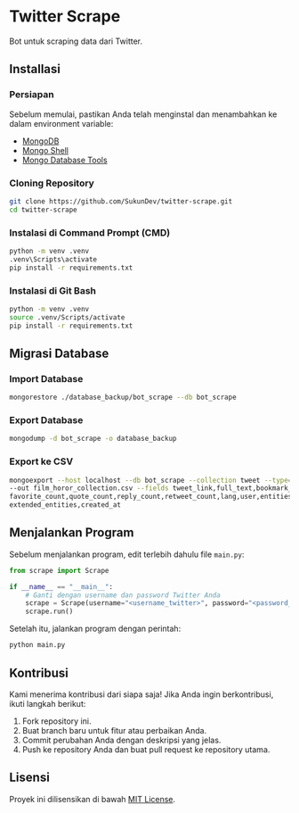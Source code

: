 # Twitter Scrape

Bot untuk scraping data dari Twitter.

## Installasi

### Persiapan

Sebelum memulai, pastikan Anda telah menginstal dan menambahkan ke dalam environment variable:

- [MongoDB](https://www.mongodb.com/try/download/community)
- [Mongo Shell](https://www.mongodb.com/try/download/shell)
- [Mongo Database Tools](https://www.mongodb.com/try/download/database-tools)

### Cloning Repository

```bash
git clone https://github.com/SukunDev/twitter-scrape.git
cd twitter-scrape
```

### Instalasi di Command Prompt (CMD)

```bash
python -m venv .venv
.venv\Scripts\activate
pip install -r requirements.txt
```

### Instalasi di Git Bash

```bash
python -m venv .venv
source .venv/Scripts/activate
pip install -r requirements.txt
```

## Migrasi Database

### Import Database

```bash
mongorestore ./database_backup/bot_scrape --db bot_scrape
```

### Export Database

```bash
mongodump -d bot_scrape -o database_backup
```

### Export ke CSV

```bash
mongoexport --host localhost --db bot_scrape --collection tweet --type=csv \
--out film_horor_collection.csv --fields tweet_link,full_text,bookmark_count, \
favorite_count,quote_count,reply_count,retweet_count,lang,user,entities, \
extended_entities,created_at
```

## Menjalankan Program

Sebelum menjalankan program, edit terlebih dahulu file `main.py`:

```python
from scrape import Scrape

if __name__ == "__main__":
    # Ganti dengan username dan password Twitter Anda
    scrape = Scrape(username="<username_twitter>", password="<password_twitter>", keywords="film horor")
    scrape.run()
```

Setelah itu, jalankan program dengan perintah:

```bash
python main.py
```

## Kontribusi

Kami menerima kontribusi dari siapa saja! Jika Anda ingin berkontribusi, ikuti langkah berikut:

1. Fork repository ini.
2. Buat branch baru untuk fitur atau perbaikan Anda.
3. Commit perubahan Anda dengan deskripsi yang jelas.
4. Push ke repository Anda dan buat pull request ke repository utama.

## Lisensi

Proyek ini dilisensikan di bawah [MIT License](LICENSE).
